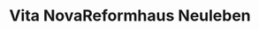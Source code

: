 ---
title: "Vita NovaReformhaus Neuleben"
url: /karlsruhe/vita-novareformhaus-neuleben/
shop: Bioladen
---